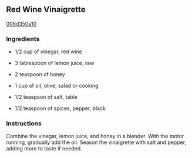 ## Red Wine Vinaigrette

[006d350a10](http://www.epicurious.com/recipes/food/views/red-wine-vinaigrette-394320)

### Ingredients

 - 1/2 cup of vinegar, red wine

 - 3 tablespoon of lemon juice, raw

 - 2 teaspoon of honey

 - 1 cup of oil, olive, salad or cooking

 - 1/2 teaspoon of salt, table

 - 1/2 teaspoon of spices, pepper, black

### Instructions

Combine the vinegar, lemon juice, and honey in a blender. With the motor running, gradually add the oil. Season the vinaigrette with salt and pepper, adding more to taste if needed.